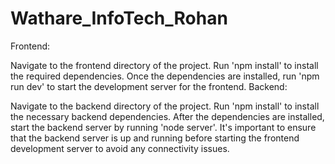 ﻿# Wathare_InfoTech_Rohan
 
Frontend:

Navigate to the frontend directory of the project.
Run 'npm install' to install the required dependencies.
Once the dependencies are installed, run 'npm run dev' to start the development server for the frontend.
Backend:

Navigate to the backend directory of the project.
Run 'npm install' to install the necessary backend dependencies.
After the dependencies are installed, start the backend server by running 'node server'.
It's important to ensure that the backend server is up and running before starting the frontend development server to avoid any connectivity issues.
